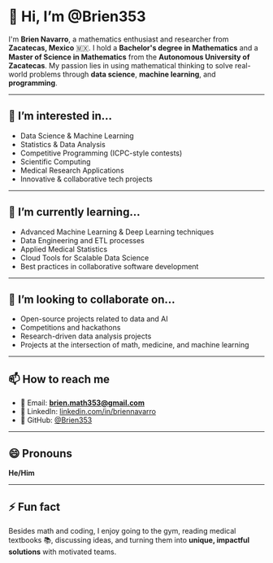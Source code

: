 # 👋 Hi, I’m @Brien353

I'm **Brien Navarro**, a mathematics enthusiast and researcher from **Zacatecas, Mexico** 🇲🇽. I hold a **Bachelor's degree in Mathematics** and a **Master of Science in Mathematics** from the **Autonomous University of Zacatecas**. My passion lies in using mathematical thinking to solve real-world problems through **data science**, **machine learning**, and **programming**.

---

## 👀 I’m interested in...
- Data Science & Machine Learning  
- Statistics & Data Analysis  
- Competitive Programming (ICPC-style contests)  
- Scientific Computing  
- Medical Research Applications  
- Innovative & collaborative tech projects

---

## 🌱 I’m currently learning...
- Advanced Machine Learning & Deep Learning techniques  
- Data Engineering and ETL processes  
- Applied Medical Statistics  
- Cloud Tools for Scalable Data Science  
- Best practices in collaborative software development  

---

## 💞️ I’m looking to collaborate on...
- Open-source projects related to data and AI  
- Competitions and hackathons  
- Research-driven data analysis projects  
- Projects at the intersection of math, medicine, and machine learning

---

## 📫 How to reach me
- 📧 Email: **brien.math353@gmail.com**  
- 💼 LinkedIn: [linkedin.com/in/briennavarro](https://linkedin.com/in/briennavarro)  
- 🧠 GitHub: [@Brien353](https://github.com/Brien353)

---

## 😄 Pronouns
**He/Him**

---

## ⚡ Fun fact
Besides math and coding, I enjoy going to the gym, reading medical textbooks 📚, discussing ideas, and turning them into **unique, impactful solutions** with motivated teams.  

<!---
Brien353/Brien353 is a ✨ special ✨ repository because its `README.md` (this file) appears on your GitHub profile.
You can click the Preview link to take a look at your changes.
--->
